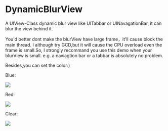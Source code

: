 # DynamicBlurView
A UIView-Class dynamic blur view like UITabbar or UINavagationBar, it can blur the view behind it.

You'd better dont make the blurView have large frame，it'll cause block the main thread. I although try GCD,but it will cause the CPU overload even the frame is small.So, I strongly recommand you use this demo when your blurView is small. e.g. a naviagtion bar or a tabbar is absolutely no problem.

Besides,you can set the color:)

Blue:

![](DynamicBlurViewDemo/DynamicBlurView_blue.gif)

Red:

![](DynamicBlurViewDemo/DynamicBlurView_red.gif)

Clear:

![](DynamicBlurViewDemo/DynamicBlurView.gif)
